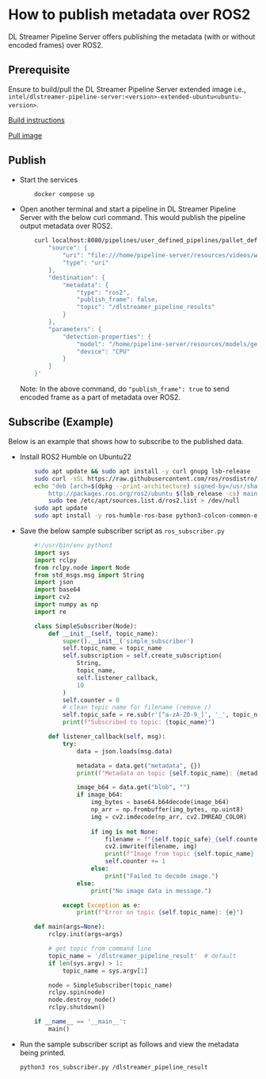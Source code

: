 # How to publish metadata over ROS2

DL Streamer Pipeline Server offers publishing the metadata (with or without encoded frames) over ROS2.

## Prerequisite

Ensure to build/pull the DL Streamer Pipeline Server extended image i.e., `intel/dlstreamer-pipeline-server:<version>-extended-ubuntu<ubuntu-version>`.

[Build instructions](./how-to-build-from-source.md)

[Pull image](https://hub.docker.com/r/intel/dlstreamer-pipeline-server)

## Publish 

- Start the services
    ```sh
        docker compose up
    ```
- Open another terminal and start a pipeline in DL Streamer Pipeline Server with the below curl command. This would publish the pipeline output metadata over ROS2.
    ```sh
        curl localhost:8080/pipelines/user_defined_pipelines/pallet_defect_detection -X POST -H 'Content-Type: application/json' -d '{
            "source": {
                "uri": "file:///home/pipeline-server/resources/videos/warehouse.avi",
                "type": "uri"
            },
            "destination": {
                "metadata": {
                    "type": "ros2",
                    "publish_frame": false,
                    "topic": "/dlstreamer_pipeline_results"
                }
            },
            "parameters": {
                "detection-properties": {
                    "model": "/home/pipeline-server/resources/models/geti/pallet_defect_detection/deployment/Detection/model/model.xml",
                    "device": "CPU"
                }
            }
        }'
    ```
    Note: In the above command, do `"publish_frame": true` to send encoded frame as a part of metadata over ROS2.


## Subscribe (Example)

Below is an example that shows how to subscribe to the published data.

- Install ROS2 Humble on Ubuntu22
    ```sh
        sudo apt update && sudo apt install -y curl gnupg lsb-release
        sudo curl -sSL https://raw.githubusercontent.com/ros/rosdistro/master/ros.key -o /usr/share/keyrings/ros-archive-keyring.gpg
        echo "deb [arch=$(dpkg --print-architecture) signed-by=/usr/share/keyrings/ros-archive-keyring.gpg] \
            http://packages.ros.org/ros2/ubuntu $(lsb_release -cs) main" | \
            sudo tee /etc/apt/sources.list.d/ros2.list > /dev/null
        sudo apt update
        sudo apt install -y ros-humble-ros-base python3-colcon-common-extensions
    ```

- Save the below sample subscriber script as `ros_subscriber.py`
    ```python
        #!/usr/bin/env python3
        import sys
        import rclpy
        from rclpy.node import Node
        from std_msgs.msg import String
        import json
        import base64
        import cv2
        import numpy as np
        import re

        class SimpleSubscriber(Node):
            def __init__(self, topic_name):
                super().__init__('simple_subscriber')
                self.topic_name = topic_name
                self.subscription = self.create_subscription(
                    String,
                    topic_name,
                    self.listener_callback,
                    10
                )
                self.counter = 0
                # clean topic name for filename (remove /)
                self.topic_safe = re.sub(r'[^a-zA-Z0-9_]', '_', topic_name)
                print(f"Subscribed to topic: {topic_name}")

            def listener_callback(self, msg):
                try:
                    data = json.loads(msg.data)

                    metadata = data.get("metadata", {})
                    print(f"Metadata on topic {self.topic_name}: {metadata}")

                    image_b64 = data.get("blob", "")
                    if image_b64:
                        img_bytes = base64.b64decode(image_b64)
                        np_arr = np.frombuffer(img_bytes, np.uint8)
                        img = cv2.imdecode(np_arr, cv2.IMREAD_COLOR)
                        
                        if img is not None:
                            filename = f"{self.topic_safe}_{self.counter}.jpg"
                            cv2.imwrite(filename, img)
                            print(f"Image from topic {self.topic_name} saved to {filename}")
                            self.counter += 1
                        else:
                            print("Failed to decode image.")
                    else:
                        print("No image data in message.")

                except Exception as e:
                    print(f"Error on topic {self.topic_name}: {e}")

        def main(args=None):
            rclpy.init(args=args)

            # get topic from command line
            topic_name = '/dlstreamer_pipeline_result'  # default
            if len(sys.argv) > 1:
                topic_name = sys.argv[1]

            node = SimpleSubscriber(topic_name)
            rclpy.spin(node)
            node.destroy_node()
            rclpy.shutdown()

        if __name__ == '__main__':
            main()
    ```

- Run the sample subscriber script as follows and view the metadata being printed.
    ```sh
    python3 ros_subscriber.py /dlstreamer_pipeline_result
    ```